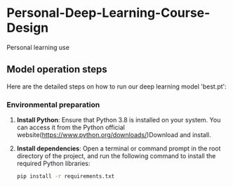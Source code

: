 # Personal-Deep-Learning-Course-Design
Personal learning use
## Model operation steps

Here are the detailed steps on how to run our deep learning model 'best.pt':

### Environmental preparation

1. **Install Python**:
   Ensure that Python 3.8 is installed on your system. You can access it from the Python official website(https://www.python.org/downloads/)Download and install.

2. **Install dependencies**:
   Open a terminal or command prompt in the root directory of the project, and run the following command to install the required Python libraries:
   ```bash
   pip install -r requirements.txt
